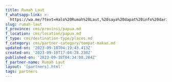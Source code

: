 ```yaml
---
title: Rumah Laut
f_whatsapp-link: >-
  https://wa.me/?text=Halo%20Rumah%20Laut,%20saya%20dapat%20info%20dari%20@loocale.id%20dan%20punya%20pertanyaan
slug: rumah-laut
f_province: cms/provinsi/papua.md
f_location: cms/location/papua.md
f_type: cms/destination-type/places.md
f_category: cms/partner-category/tempat-makan.md
updated-on: '2023-09-18T04:19:43.413Z'
created-on: '2023-09-10T17:04:28.230Z'
published-on: '2023-09-18T04:34:08.284Z'
f_partner-name: Rumah Laut
layout: '[partners].html'
tags: partners
---
```



